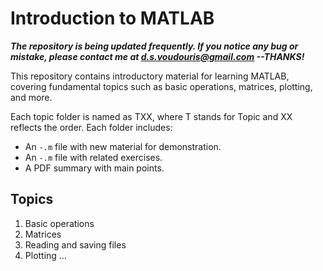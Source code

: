 # Introduction to MATLAB 

***The repository is being updated frequently. If you notice any bug or mistake, please contact me at d.s.voudouris@gmail.com --THANKS!***

This repository contains introductory material for learning MATLAB, covering fundamental topics such as basic operations, matrices, plotting, and more. 

Each topic folder is named as TXX, where T stands for Topic and XX reflects the order. 
Each folder includes: 
- An `-.m` file with new material for demonstration. 
- An `-.m` file with related exercises. 
- A PDF summary with main points. 

## Topics 
1. Basic operations
2. Matrices 
3. Reading and saving files 
4. Plotting
…

